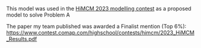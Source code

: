 This model was used in the <a href="https://www.comap.com/contests/himcm-midmcm">HiMCM 2023 modelling contest</a> as a proposed model to solve Problem A

The paper my team published was awarded a Finalist mention (Top 6%): https://www.contest.comap.com/highschool/contests/himcm/2023_HiMCM_Results.pdf 
